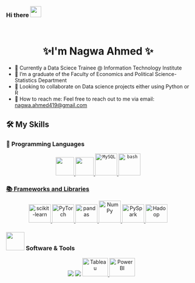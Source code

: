 ### Hi there  <img src="https://media.giphy.com/media/hvRJCLFzcasrR4ia7z/giphy.gif" width="30"></h1>
<br/>


<h1 align="center">
✨I'm Nagwa Ahmed ✨
 </h1>
 

 - 🔭 Currently a Data Sciece Trainee @ Information Technology Institute
 - 🌱 I’m a graduate of the Faculty of Economics and Political Science- Statistics Department
 - :handshake: Looking to collaborate on Data science projects either using Python or R
 - :e-mail: How to reach me: Feel free to reach out to me via email: nagwa.ahmed419@gmail.com 


## 🛠️ My Skills

### :rocket: Programming Languages

<p align="center">
  <a href="https://www.python.org" target="_blank">
    <img src="https://skillicons.dev/icons?i=py" height="50">
  </a>
  <a href="https://www.r-project.org" target="_blank">
    <img src="https://skillicons.dev/icons?i=r" height="50">
   	<code><img width="60" src="https://user-images.githubusercontent.com/25181517/183896128-ec99105a-ec1a-4d85-b08b-1aa1620b2046.png" alt="MySQL" title="MySQL"/></code>
   	<code><img width="60" src="https://user-images.githubusercontent.com/25181517/192158606-7c2ef6bd-6e04-47cf-b5bc-da2797cb5bda.png" alt="bash" title="bash"/></code>


### :books: Frameworks and Libraries

<p  align="center">
<a href="#">
  <img alt="scikit-learn" src="https://upload.wikimedia.org/wikipedia/commons/thumb/0/05/Scikit_learn_logo_small.svg/1200px-Scikit_learn_logo_small.svg.png" width="60px" height="50px">
</a>
 <a href="#">
  <img alt="PyTorch" src="https://upload.wikimedia.org/wikipedia/commons/thumb/9/96/Pytorch_logo.png/1200px-Pytorch_logo.png" width="60px" height="50px">
</a>

 <a href="#">
  <img alt="pandas" src="https://github.com/get-icon/geticon/raw/master/icons/pandas-icon.svg" width="60px" height="50px">
</a>

<a href="#">
  <img alt="NumPy" src="https://github.com/get-icon/geticon/raw/master/icons/numpy-icon.svg" width="60px" height="60px">
</a>
<a href="#">
  <img alt="PySpark" src="https://upload.wikimedia.org/wikipedia/commons/thumb/f/f3/Apache_Spark_logo.svg/1200px-Apache_Spark_logo.svg.png" width="60px" height="50px">
</a>
    <a href="#"><img alt="Hadoop" src="https://github.com/get-icon/geticon/raw/master/icons/hadoop.svg" width="60px" height="50px"></a>

</p>

 ### <picture> <img src = "https://github.com/7oSkaaa/7oSkaaa/blob/main/Images/Software_Tools.gif?raw=true" width = 50px>  </picture> Software & Tools
 
<p align="center">
  &emsp;
    <a href="#"><img src="https://skillicons.dev/icons?i=git" /></a> 
    <a href="#"><img src="https://skillicons.dev/icons?i=docker" /></a> 
 <a href="#">
  <img alt="Tableau" src="https://www.tableau.com/sites/default/files/pages/tableaulogo_highres.png" width="70px" height="50px">
</a>

 <a href="#">
  <img src="https://upload.wikimedia.org/wikipedia/commons/c/c9/Power_bi_logo_black.svg" alt="Power BI" width="70px" height="50px">
</a>

 
